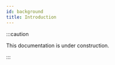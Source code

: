 ```yaml
---
id: background
title: Introduction
---
```


:::caution

This documentation is under construction.

:::